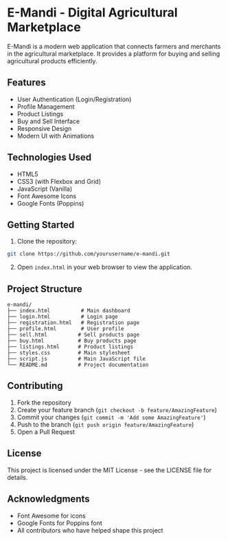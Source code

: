 # E-Mandi - Digital Agricultural Marketplace

E-Mandi is a modern web application that connects farmers and merchants in the agricultural marketplace. It provides a platform for buying and selling agricultural products efficiently.

## Features

- User Authentication (Login/Registration)
- Profile Management
- Product Listings
- Buy and Sell Interface
- Responsive Design
- Modern UI with Animations

## Technologies Used

- HTML5
- CSS3 (with Flexbox and Grid)
- JavaScript (Vanilla)
- Font Awesome Icons
- Google Fonts (Poppins)

## Getting Started

1. Clone the repository:
```bash
git clone https://github.com/yourusername/e-mandi.git
```

2. Open `index.html` in your web browser to view the application.

## Project Structure

```
e-mandi/
├── index.html          # Main dashboard
├── login.html          # Login page
├── registration.html   # Registration page
├── profile.html        # User profile
├── sell.html          # Sell products page
├── buy.html           # Buy products page
├── listings.html      # Product listings
├── styles.css         # Main stylesheet
├── script.js          # Main JavaScript file
└── README.md          # Project documentation
```

## Contributing

1. Fork the repository
2. Create your feature branch (`git checkout -b feature/AmazingFeature`)
3. Commit your changes (`git commit -m 'Add some AmazingFeature'`)
4. Push to the branch (`git push origin feature/AmazingFeature`)
5. Open a Pull Request

## License

This project is licensed under the MIT License - see the LICENSE file for details.

## Acknowledgments

- Font Awesome for icons
- Google Fonts for Poppins font
- All contributors who have helped shape this project 
